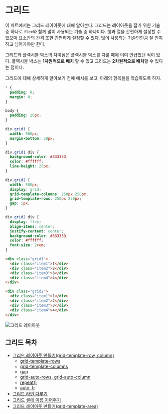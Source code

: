 # 그리드
이 파트에서는 그리드 레이아웃에 대해 알아본다. 그리드는 레이아웃을 잡기 위한 기술 중 하나로 `flex`와 함께 많이 사용되는 기술 중 하나이다. 행과 열을 간편하게 설정할 수 있으며 요소간의 간격 또한 간편하게 설정할 수 있다. 많이 사용되는 기술인만큼 잘 인지하고 넘어가야만 한다.

그리드와 플렉시블 박스의 차이점은 플렉시블 박스를 다룰 때에 이미 언급했던 적이 있다. 플렉시블 박스는 **1차원적으로 배치** 할 수 있고 그리드는 **2차원적으로 배치**할 수 있다는 점이다.

그리드에 대해 상세하게 알아보기 전에 예시를 보고, 아래의 항목들을 학습하도록 하자.

```css
* {
  padding: 0;
  margin: 0;
}

body {
  padding: 20px;
}

div.grid1 {
  width: 500px;
  margin-bottom: 50px;
}

div.grid1 div {
  background-color: #333333;
  color: #ffffff;
  line-height: 25px;
}

div.grid2 {
  width: 500px;
  display: grid;
  grid-template-columns: 250px 250px;
  grid-template-rows: 250px 250px;
  gap: 5px;
}

div.grid2 div {
  display: flex;
  align-items: center;
  justify-content: center;
  background-color: #333333;
  color: #ffffff;
  font-size: 2rem;
}
```

```html
<div class="grid1">
  <div class="item1">1</div>
  <div class="item2">2</div>
  <div class="item3">3</div>
  <div class="item4">4</div>
</div>

<div class="grid2">
  <div class="item1">1</div>
  <div class="item2">2</div>
  <div class="item3">3</div>
  <div class="item4">4</div>
</div>
```

![그리드 레이아웃](https://drive.google.com/uc?export=view&id=1fL8JfY9Ta-nz9HeYzXPHvBdJgvdlPLbn)

## 그리드 목차
+ [그리드 레이아웃 만들기(grid-template-row, column)](./14.1.grid-layout-1/14.1.0.intro.md)
  + [grid-template-rows](./14.1.grid-layout-1/14.1.1.grid-template-rows.md)
  + [grid-template-columns](./14.1.grid-layout-1/14.1.2.grid-template-columns.md)
  + [gap](./14.1.grid-layout-1/14.1.3.gap.md)
  + [grid-auto-rows, grid-auto-column](./14.1.grid-layout-1/14.1.4.grid-auto.md)
  + [repeat()](./14.1.grid-layout-1/14.1.5.repeat.md)
  + [auto, fr](./14.1.grid-layout-1/14.1.6.auto-fr.md)
+ [그리드 라인 다루기](./14.2.grid-line.md)
+ [그리드 셀에 이름 지어주기](./14.3.grid-area.md)
+ [그리드 레이아웃 만들기(grid-template-area)](./14.4.grid-template-areas.md)